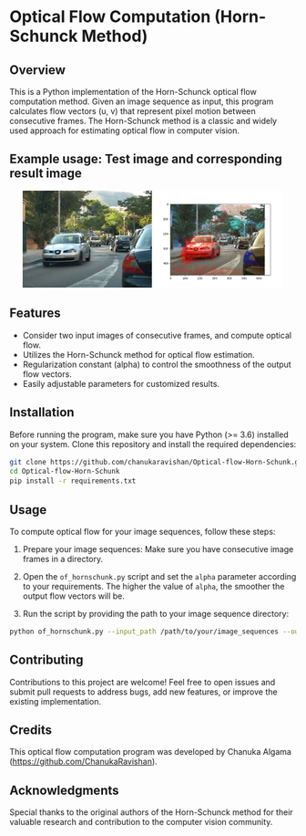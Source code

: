 # Optical Flow Computation (Horn-Schunck Method)


## Overview

This is a Python implementation of the Horn-Schunck optical flow computation method. Given an image sequence as input, this program calculates flow vectors (u, v) that represent pixel motion between consecutive frames. The Horn-Schunck method is a classic and widely used approach for estimating optical flow in computer vision.

## Example usage: Test image and corresponding result image

<p align="center">
  <img src="car1.jpg" alt="Test Image" width="45%" />
  <img src="result.png" alt="Result Image" width="45%" />
</p>

## Features

- Consider two input images of consecutive frames, and compute optical flow.
- Utilizes the Horn-Schunck method for optical flow estimation.
- Regularization constant (alpha) to control the smoothness of the output flow vectors.
- Easily adjustable parameters for customized results.

## Installation

Before running the program, make sure you have Python (>= 3.6) installed on your system. Clone this repository and install the required dependencies:

```bash
git clone https://github.com/chanukaravishan/Optical-flow-Horn-Schunk.git
cd Optical-flow-Horn-Schunk
pip install -r requirements.txt
```

## Usage

To compute optical flow for your image sequences, follow these steps:

1. Prepare your image sequences: Make sure you have consecutive image frames in a directory.

2. Open the `of_hornschunk.py` script and set the `alpha` parameter according to your requirements. The higher the value of `alpha`, the smoother the output flow vectors will be.

3. Run the script by providing the path to your image sequence directory:

```bash
python of_hornschunk.py --input_path /path/to/your/image_sequences --output_path /path/to/save/flow_results
```


## Contributing

Contributions to this project are welcome! Feel free to open issues and submit pull requests to address bugs, add new features, or improve the existing implementation.


## Credits

This optical flow computation program was developed by Chanuka Algama (https://github.com/ChanukaRavishan).

## Acknowledgments

Special thanks to the original authors of the Horn-Schunck method for their valuable research and contribution to the computer vision community.
